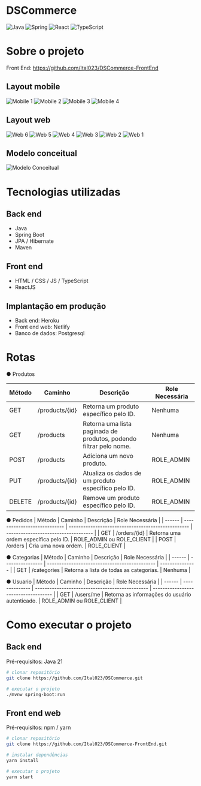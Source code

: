 # DSCommerce 
![Java](https://img.shields.io/badge/java-%23ED8B00.svg?style=for-the-badge&logo=openjdk&logoColor=white)
![Spring](https://img.shields.io/badge/spring-%236DB33F.svg?style=for-the-badge&logo=spring&logoColor=white)
![React](https://img.shields.io/badge/react-%2320232a.svg?style=for-the-badge&logo=react&logoColor=%2361DAFB)
![TypeScript](https://img.shields.io/badge/typescript-%23007ACC.svg?style=for-the-badge&logo=typescript&logoColor=white)

# Sobre o projeto



Front End: https://github.com/Ital023/DSCommerce-FrontEnd

## Layout mobile
![Mobile 1](/assertsReadme/mobile1.png) ![Mobile 2](/assertsReadme/mobile2.png) ![Mobile 3](/assertsReadme/mobile3.png) ![Mobile 4](/assertsReadme/mobile4.png)


## Layout web

![Web 6](/assertsReadme/desktop6.png)
![Web 5](/assertsReadme/desktop5.png)
![Web 4](/assertsReadme/desktop4.png)
![Web 3](/assertsReadme/desktop3.png)
![Web 2](/assertsReadme/desktop2.png)
![Web 1](/assertsReadme/desktop1.png)




## Modelo conceitual
![Modelo Conceitual](/assertsReadme/diagrama.png)

# Tecnologias utilizadas
## Back end
- Java
- Spring Boot
- JPA / Hibernate
- Maven
## Front end
- HTML / CSS / JS / TypeScript
- ReactJS
## Implantação em produção
- Back end: Heroku
- Front end web: Netlify
- Banco de dados: Postgresql

# Rotas
&#9679;	Produtos

| Método | Caminho                      | Descrição                                           | Role Necessária                  |
| ------ | ---------------------------- | -------------------------------------------------- | -------------------------------- |
| GET    | /products/{id}             | Retorna um produto específico pelo ID.              | Nenhuma                          |
| GET    | /products                  | Retorna uma lista paginada de produtos, podendo filtrar pelo nome. | Nenhuma            |
| POST   | /products                  | Adiciona um novo produto.                           | ROLE_ADMIN                     |
| PUT    | /products/{id}             | Atualiza os dados de um produto específico pelo ID. | ROLE_ADMIN                     |
| DELETE | /products/{id}             | Remove um produto específico pelo ID.               | ROLE_ADMIN                     |

&#9679;	Pedidos
| Método | Caminho                      | Descrição                                           | Role Necessária                      |
| ------ | ---------------------------- | -------------------------------------------------- | ------------------------------------ |
| GET    | /orders/{id}               | Retorna uma ordem específica pelo ID.              | ROLE_ADMIN ou ROLE_CLIENT        |
| POST   | /orders                    | Cria uma nova ordem.                               | ROLE_CLIENT                        |

&#9679;	Categorias
| Método | Caminho          | Descrição                                      | Role Necessária |
| ------ | ---------------- | --------------------------------------------- | --------------- |
| GET    | /categories    | Retorna a lista de todas as categorias.       | Nenhuma         |

&#9679;	Usuario
| Método | Caminho        | Descrição                                        | Role Necessária                      |
| ------ | -------------- | ----------------------------------------------- | ------------------------------------ |
| GET    | /users/me    | Retorna as informações do usuário autenticado.  | ROLE_ADMIN ou ROLE_CLIENT        |


# Como executar o projeto

## Back end
Pré-requisitos: Java 21

```bash
# clonar repositório
git clone https://github.com/Ital023/DSCommerce.git

# executar o projeto
./mvnw spring-boot:run
```

## Front end web
Pré-requisitos: npm / yarn

```bash
# clonar repositório
git clone https://github.com/Ital023/DSCommerce-FrontEnd.git

# instalar dependências
yarn install

# executar o projeto
yarn start
```
